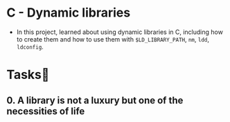 # C - Dynamic libraries

- In this project, learned about using dynamic libraries in C, including how to create them and how to use them with `$LD_LIBRARY_PATH`, `nm`, `ldd`, `ldconfig`.

# Tasks:page_with_curl:

 ## 0. A library is not a luxury but one of the necessities of life
